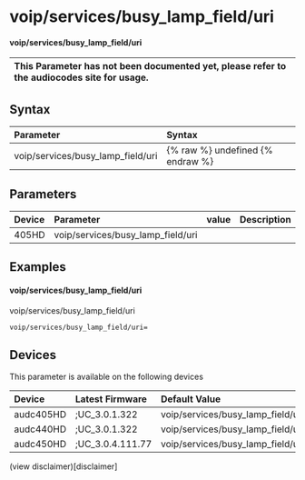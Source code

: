 ﻿---
description: voip/services/busy_lamp_field/uri
search: false
---

# voip/services/busy_lamp_field/uri

#### voip/services/busy_lamp_field/uri


| This Parameter has not been documented yet, please refer to the audiocodes site for usage.  |
| :--- |

## Syntax
| Parameter | Syntax |
| :--- | :--- |
|voip/services/busy_lamp_field/uri | {% raw %} undefined {% endraw %} |

## Parameters
|Device|Parameter|value|Description|
|:---|:---|:---|:---|
| 405HD | voip/services/busy_lamp_field/uri |  |  |

## Examples
#### voip/services/busy_lamp_field/uri

voip/services/busy_lamp_field/uri

```
voip/services/busy_lamp_field/uri=
```

## Devices
This parameter is available on the following devices

| Device | Latest Firmware | Default Value |
|:---|:---|:---|
| audc405HD | ;UC_3.0.1.322 | voip/services/busy_lamp_field/uri= 
| audc440HD | ;UC_3.0.1.322 | voip/services/busy_lamp_field/uri= 
| audc450HD | ;UC_3.0.4.111.77 | voip/services/busy_lamp_field/uri= 

(view disclaimer)[disclaimer]
